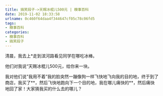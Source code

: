 ```yaml
---
title: 搞笑段子->天赐冰棍儿500元 | 糗事百科
date: 2019-11-02 18:33:58
urlname: 0c460f64daa4f344647cf05c78c06fd5
tags: 
- 糗事百科
categories:
- 糗事百科
- 搞笑段子
---
```

清晨，我去上*走到滨河路看见同学在哪吃冰棒。

他们对我说“天赐冰棍儿500元，给你来一块。

我对他们说"我用不着”我的脸突然一蹦像狗一样飞快地飞向我的目的地，终于到了商店，我买了**，然后飞快地跑向下一个目的地，我在哪儿痛快的**，然后痛快地回了家！大家猜我买的什么去的哪儿？


